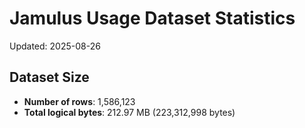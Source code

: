 # Jamulus Usage Dataset Statistics

Updated: 2025-08-26

## Dataset Size
- **Number of rows**: 1,586,123
- **Total logical bytes**: 212.97 MB (223,312,998 bytes)

